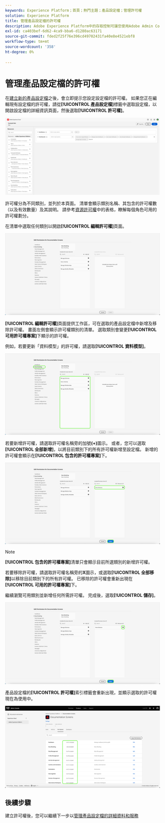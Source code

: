 ```yaml
---
keywords: Experience Platform；首頁；熱門主題；產品設定檔；管理許可權
solution: Experience Platform
title: 管理產品設定檔的許可權
description: Adobe Experience Platform中的存取控制可讓您使用Adobe Admin Console管理各種Experience Platform功能的角色和許可權。 本檔案可用作如何管理Experience Platform產品設定檔許可權的指南。
exl-id: ca403bef-6d62-4ca9-bba6-d1280ac63171
source-git-commit: fded2f25f76e396cd49702431fa40e8e4521ebf8
workflow-type: tm+mt
source-wordcount: '358'
ht-degree: 0%

---
```


# 管理產品設定檔的許可權

在[建立新的產品設定檔](#create-a-new-product-profile)之後，會立即提示您設定設定檔的許可權。 如果您正在編輯現有設定檔的許可權，請從&#x200B;**[!UICONTROL 產品設定檔]**&#x200B;標籤中選取設定檔，以開啟設定檔的詳細資訊頁面，然後選取&#x200B;**[!UICONTROL 許可權]**。

![許可權](../images/permissions.png)

許可權分為不同類別，並列於本頁面。 清單會顯示類別名稱、其包含的許可權數（以及有效數量）及其說明。 請參考[資源許可權](/help/access-control/home.md#permissions)中的表格，瞭解每個角色可用的許可權劃分。

在清單中選取任何類別以開啟&#x200B;**[!UICONTROL 編輯許可權]**&#x200B;頁面。

![編輯許可權](../images/edit-permissions.png)

**[!UICONTROL 編輯許可權]**&#x200B;頁面提供工作區，可在選取的產品設定檔中新增及移除許可權。 畫面左側會顯示許可權類別的清單。 選取類別會變更&#x200B;**[!UICONTROL 可用許可權專案]**&#x200B;下顯示的許可權。

例如，若要更新「資料模型」的許可權，請選取&#x200B;**[!UICONTROL 資料模型]**。

![設定檔管理](../images/profile-management.png)

若要新增許可權，請選取許可權名稱旁的加號&#x200B;**(+)**&#x200B;圖示。 或者，您可以選取&#x200B;**[!UICONTROL 全部新增]**，以將目前類別下的所有許可權新增至設定檔。 新增的許可權會顯示在&#x200B;**[!UICONTROL 包含的許可權專案]**&#x200B;下。

![新增許可權](../images/add-permission.png)

>[!NOTE]
>
>**[!UICONTROL 包含的許可權專案]**&#x200B;清單只會顯示目前所選類別的新增許可權。

若要移除許可權，請選取許可權名稱旁的&#x200B;**X**&#x200B;圖示，或選取&#x200B;**[!UICONTROL 全部移除]**&#x200B;以移除目前類別下的所有許可權。 已移除的許可權會重新出現在&#x200B;**[!UICONTROL 可用的許可權專案]**&#x200B;下。

繼續瀏覽可用類別並新增任何所需許可權。 完成後，選取&#x200B;**[!UICONTROL 儲存]**。

![移除許可權](../images/remove-permission.png)

產品設定檔的&#x200B;**[!UICONTROL 許可權]**&#x200B;索引標籤會重新出現，並顯示選取的許可權現在為使用中。

![許可權已更新](../images/permissions-updated.png)

## 後續步驟

建立許可權後，您可以繼續下一步以[管理產品設定檔的詳細資料和服務](details-and-services.md)
